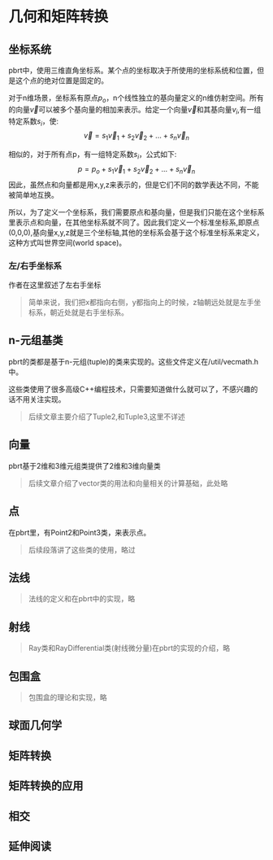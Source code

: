 # 几何和矩阵转换

## 坐标系统

pbrt中，使用三维直角坐标系。某个点的坐标取决于所使用的坐标系统和位置，但是这个点的绝对位置是固定的。

对于n维场景，坐标系有原点$p_o$，n个线性独立的基向量定义的n维仿射空间。所有的向量$\vec v$可以被多个基向量的相加来表示。给定一个向量$\vec v$和其基向量$v_i$,有一组特定系数$s_i$，使:
$$
\vec v = s_1\vec v_1 + s_2\vec v_2 + ... + s_n\vec v_n
$$

相似的，对于所有点p，有一组特定系数$s_i$，公式如下:
$$
p=p_o + s_1\vec v_1 + s_2\vec v_2 + ... + s_n\vec v_n
$$
因此，虽然点和向量都是用x,y,z来表示的，但是它们不同的数学表达不同，不能被简单地互换。

所以，为了定义一个坐标系，我们需要原点和基向量，但是我们只能在这个坐标系里表示点和向量，在其他坐标系就不同了。因此我们定义一个标准坐标系,即原点(0,0,0),基向量x,y,z就是三个坐标轴,其他的坐标系会基于这个标准坐标系来定义，这种方式叫世界空间(world space)。

### 左/右手坐标系

作者在这里叙述了左右手坐标

> 简单来说，我们把x都指向右侧，y都指向上的时候，z轴朝远处就是左手坐标系，朝近处就是右手坐标系。

## n-元组基类

pbrt的类都是基于n-元组(tuple)的类来实现的。这些文件定义在/util/vecmath.h中。

这些类使用了很多高级C++编程技术，只需要知道做什么就可以了，不感兴趣的话不用关注实现。

> 后续文章主要介绍了Tuple2,和Tuple3,这里不详述

## 向量

pbrt基于2维和3维元组类提供了2维和3维向量类

> 后续文章介绍了vector类的用法和向量相关的计算基础，此处略

## 点

在pbrt里，有Point2和Point3类，来表示点。

> 后续段落讲了这些类的使用，略过

## 法线

> 法线的定义和在pbrt中的实现，略

## 射线

> Ray类和RayDifferential类(射线微分量)在pbrt的实现的介绍，略

## 包围盒

> 包围盒的理论和实现，略

## 球面几何学

## 矩阵转换

## 矩阵转换的应用

## 相交

## 延伸阅读